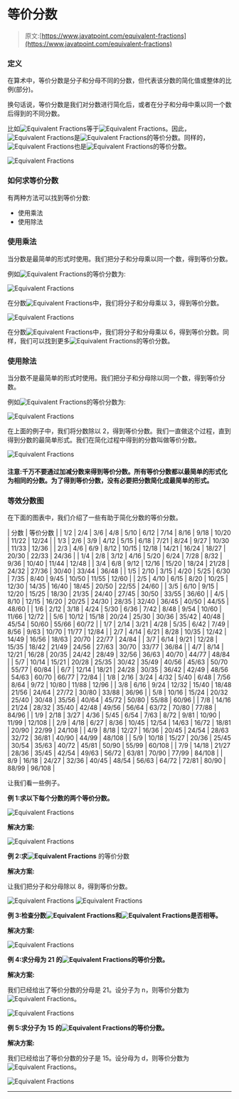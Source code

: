 # 等价分数

> 原文:[https://www.javatpoint.com/equivalent-fractions](https://www.javatpoint.com/equivalent-fractions)

### 定义

在算术中，等价分数是分子和分母不同的分数，但代表该分数的简化值或整体的比例(部分)。

换句话说，等价分数是我们对分数进行简化后，或者在分子和分母中乘以同一个数后得到的不同分数。

比如![Equivalent Fractions](../Images/20e08bd5e70b95d5ffdaddeb31251126.png)等于![Equivalent Fractions](../Images/d108158008eb893d43557fab4a2d0068.png)。因此，![Equivalent Fractions](../Images/20e08bd5e70b95d5ffdaddeb31251126.png)是![Equivalent Fractions](../Images/d108158008eb893d43557fab4a2d0068.png)的等价分数。同样的，![Equivalent Fractions](../Images/40eaa93880148f9773208c30d5eeff3f.png)也是![Equivalent Fractions](../Images/d108158008eb893d43557fab4a2d0068.png)的等价分数。

![Equivalent Fractions](../Images/64bacbe344088965da711bc09a4c9df0.png)

### 如何求等价分数

有两种方法可以找到等价分数:

*   使用乘法
*   使用除法

### 使用乘法

当分数是最简单的形式时使用。我们把分子和分母乘以同一个数，得到等价分数。

例如![Equivalent Fractions](../Images/56d827fad45a627e95221be71b5c3583.png)的等价分数为:

![Equivalent Fractions](../Images/3439d62509bf344cc47d9448aa611457.png)

在分数![Equivalent Fractions](../Images/56d827fad45a627e95221be71b5c3583.png)中，我们将分子和分母乘以 3，得到等价分数。

![Equivalent Fractions](../Images/a1e54a86b2897ae173491dc4e1839a2c.png)

在分数![Equivalent Fractions](../Images/56d827fad45a627e95221be71b5c3583.png)中，我们将分子和分母乘以 6，得到等价分数。同样，我们可以找到更多![Equivalent Fractions](../Images/56d827fad45a627e95221be71b5c3583.png)的等价分数。

### 使用除法

当分数不是最简单的形式时使用。我们把分子和分母除以同一个数，得到等价分数。

例如![Equivalent Fractions](../Images/28565d727d6ba89dc85daca441427321.png)的等价分数为:

![Equivalent Fractions](../Images/ab60d5ae8bde27fb347ba7e240fd27b3.png)

在上面的例子中，我们将分数除以 2，得到等价分数。我们一直做这个过程，直到得到分数的最简单形式。我们在简化过程中得到的分数叫做等价分数。

![Equivalent Fractions](../Images/47bf9c4e37e7a5536e129d9caef81b45.png)

#### 注意:千万不要通过加减分数来得到等价分数。所有等价分数都以最简单的形式化为相同的分数。为了得到等价分数，没有必要把分数简化成最简单的形式。

### 等效分数图

在下面的图表中，我们介绍了一些有助于简化分数的等价分数。

| 分数 | 等价分数 |
| 1/2 | 2/4 | 3/6 | 4/8 | 5/10 | 6/12 | 7/14 | 8/16 | 9/18 | 10/20 | 11/22 | 12/24 |
| 1/3 | 2/6 | 3/9 | 4/12 | 5/15 | 6/18 | 7/21 | 8/24 | 9/27 | 10/30 | 11/33 | 12/36 |
| 2/3 | 4/6 | 6/9 | 8/12 | 10/15 | 12/18 | 14/21 | 16/24 | 18/27 | 20/30 | 22/33 | 24/36 |
| 1/4 | 2/8 | 3/12 | 4/16 | 5/20 | 6/24 | 7/28 | 8/32 | 9/36 | 10/40 | 11/44 | 12/48 |
| 3/4 | 6/8 | 9/12 | 12/16 | 15/20 | 18/24 | 21/28 | 24/32 | 27/36 | 30/40 | 33/44 | 36/48 |
| 1/5 | 2/10 | 3/15 | 4/20 | 5/25 | 6/30 | 7/35 | 8/40 | 9/45 | 10/50 | 11/55 | 12/60 |
| 2/5 | 4/10 | 6/15 | 8/20 | 10/25 | 12/30 | 14/35 | 16/40 | 18/45 | 20/50 | 22/55 | 24/60 |
| 3/5 | 6/10 | 9/15 | 12/20 | 15/25 | 18/30 | 21/35 | 24/40 | 27/45 | 30/50 | 33/55 | 36/60 |
| 4/5 | 8/10 | 12/15 | 16/20 | 20/25 | 24/30 | 28/35 | 32/40 | 36/45 | 40/50 | 44/55 | 48/60 |
| 1/6 | 2/12 | 3/18 | 4/24 | 5/30 | 6/36 | 7/42 | 8/48 | 9/54 | 10/60 | 11/66 | 12/72 |
| 5/6 | 10/12 | 15/18 | 20/24 | 25/30 | 30/36 | 35/42 | 40/48 | 45/54 | 50/60 | 55/66 | 60/72 |
| 1/7 | 2/14 | 3/21 | 4/28 | 5/35 | 6/42 | 7/49 | 8/56 | 9/63 | 10/70 | 11/77 | 12/84 |
| 2/7 | 4/14 | 6/21 | 8/28 | 10/35 | 12/42 | 14/49 | 16/56 | 18/63 | 20/70 | 22/77 | 24/84 |
| 3/7 | 6/14 | 9/21 | 12/28 | 15/35 | 18/42 | 21/49 | 24/56 | 27/63 | 30/70 | 33/77 | 36/84 |
| 4/7 | 8/14 | 12/21 | 16/28 | 20/35 | 24/42 | 28/49 | 32/56 | 36/63 | 40/70 | 44/77 | 48/84 |
| 5/7 | 10/14 | 15/21 | 20/28 | 25/35 | 30/42 | 35/49 | 40/56 | 45/63 | 50/70 | 55/77 | 60/84 |
| 6/7 | 12/14 | 18/21 | 24/28 | 30/35 | 36/42 | 42/49 | 48/56 | 54/63 | 60/70 | 66/77 | 72/84 |
| 1/8 | 2/16 | 3/24 | 4/32 | 5/40 | 6/48 | 7/56 | 8/64 | 9/72 | 10/80 | 11/88 | 12/96 |
| 3/8 | 6/16 | 9/24 | 12/32 | 15/40 | 18/48 | 21/56 | 24/64 | 27/72 | 30/80 | 33/88 | 36/96 |
| 5/8 | 10/16 | 15/24 | 20/32 | 25/40 | 30/48 | 35/56 | 40/64 | 45/72 | 50/80 | 55/88 | 60/96 |
| 7/8 | 14/16 | 21/24 | 28/32 | 35/40 | 42/48 | 49/56 | 56/64 | 63/72 | 70/80 | 77/88 | 84/96 |
| 1/9 | 2/18 | 3/27 | 4/36 | 5/45 | 6/54 | 7/63 | 8/72 | 9/81 | 10/90 | 11/99 | 12/108 |
| 2/9 | 4/18 | 6/27 | 8/36 | 10/45 | 12/54 | 14/63 | 16/72 | 18/81 | 20/90 | 22/99 | 24/108 |
| 4/9 | 8/18 | 12/27 | 16/36 | 20/45 | 24/54 | 28/63 | 32/72 | 36/81 | 40/90 | 44/99 | 48/108 |
| 5/9 | 10/18 | 15/27 | 20/36 | 25/45 | 30/54 | 35/63 | 40/72 | 45/81 | 50/90 | 55/99 | 60/108 |
| 7/9 | 14/18 | 21/27 | 28/36 | 35/45 | 42/54 | 49/63 | 56/72 | 63/81 | 70/90 | 77/99 | 84/108 |
| 8/9 | 16/18 | 24/27 | 32/36 | 40/45 | 48/54 | 56/63 | 64/72 | 72/81 | 80/90 | 88/99 | 96/108 |

让我们看一些例子。

**例 1:求以下每个分数的两个等价分数。**

![Equivalent Fractions](../Images/4bc0e0d03425c18d0220f94baf372a79.png)

**解决方案:**

![Equivalent Fractions](../Images/efb1311eefabee8630609f9e7189dec2.png)

**例 2:求![Equivalent Fractions](../Images/6fb0fd24dfc3cc67bc355591445b4390.png)** 的等价分数

**解决方案:**

让我们把分子和分母除以 8，得到等价分数。

![Equivalent Fractions](../Images/44bce1a086f21b381eef2e416f0c4752.png)
![Equivalent Fractions](../Images/5bb85ede4ba11f2812c2e4f91798d8fd.png)

**例 3:检查分数![Equivalent Fractions](../Images/6a7138dbc08e6517288adc3920da0406.png)和![Equivalent Fractions](../Images/2f7be65fa3084cf327245eb2471285fb.png)是否相等。**

**解决方案:**

![Equivalent Fractions](../Images/6fc33c9cf456143d42fb7f384b37a141.png)

**例 4:求分母为 21 的![Equivalent Fractions](../Images/9928ec4dea0f2bd47a3182af6e8823de.png)的等价分数。**

**解决方案:**

我们已经给出了等价分数的分母是 21。设分子为 n，则等价分数为![Equivalent Fractions](../Images/d82ccfcc24768d903e6a23152935629e.png)。

![Equivalent Fractions](../Images/2522911f4d441f935e1aad0c7d1881e3.png)

**例 5:求分子为 15 的![Equivalent Fractions](../Images/55eac530b5ca774ca284cb697a807af8.png)的等价分数。**

**解决方案:**

我们已经给出了等价分数的分子是 15。设分母为 d，则等价分数为![Equivalent Fractions](../Images/1423f562992cebd666c1cdf18ce3ece6.png)。

![Equivalent Fractions](../Images/24f76984b5811748b565c910c753b236.png)

* * *